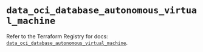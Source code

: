 # `data_oci_database_autonomous_virtual_machine`

Refer to the Terraform Registry for docs: [`data_oci_database_autonomous_virtual_machine`](https://registry.terraform.io/providers/oracle/oci/7.19.0/docs/data-sources/database_autonomous_virtual_machine).
